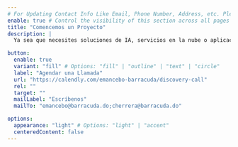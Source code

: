 ```yaml
---
# For Updating Contact Info Like Email, Phone Number, Address, etc. Please update in `src/config/config.toml` `settings.contactInfo` table
enable: true # Control the visibility of this section across all pages where it is used
title: "Comencemos un Proyecto"
description: |
  Ya sea que necesites soluciones de IA, servicios en la nube o aplicaciones personalizadas, estamos aquí para ayudarte.

button:
  enable: true
  variant: "fill" # Options: "fill" | "outline" | "text" | "circle"
  label: "Agendar una Llamada"
  url: "https://calendly.com/emancebo-barracuda/discovery-call"
  rel: ""
  target: ""
  mailLabel: "Escríbenos"
  mailTo: "emancebo@barracuda.do;cherrera@barracuda.do"

options:
  appearance: "light" # Options: "light" | "accent"
  centeredContent: false
---
```

